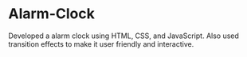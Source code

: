 # Alarm-Clock
Developed a alarm clock using HTML, CSS, and JavaScript. Also used transition effects to make it user friendly and interactive.
